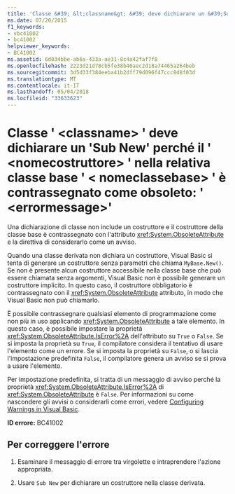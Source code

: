 ```yaml
---
title: 'Classe &#39; &lt;classname&gt; &#39; deve dichiarare un &#39;Sub New&#39; perché il &#39; &lt;nomecostruttore&gt; &#39; nella relativa classe base &#39; &lt; nomeclassebase&gt; &#39; è contrassegnato come obsoleto: &#39; &lt;errormessage&gt;&#39;'
ms.date: 07/20/2015
f1_keywords:
- vbc41002
- bc41002
helpviewer_keywords:
- BC41002
ms.assetid: 6d034bbe-ab6a-433a-ae31-8c4a42faf7f8
ms.openlocfilehash: 2223d21d78cb5fe38b40aec2d18a74465a264beb
ms.sourcegitcommit: 3d5d33f384eeba41b2dff79d096f47ccc8d8f03d
ms.translationtype: MT
ms.contentlocale: it-IT
ms.lasthandoff: 05/04/2018
ms.locfileid: "33633623"
---
```

# <a name="class-39ltclassnamegt39-should-declare-a-39sub-new39-because-the-39ltconstructornamegt39-in-its-base-class-39ltbaseclassnamegt39-is-marked-obsolete-39lterrormessagegt39"></a>Classe &#39; &lt;classname&gt; &#39; deve dichiarare un &#39;Sub New&#39; perché il &#39; &lt;nomecostruttore&gt; &#39; nella relativa classe base &#39; &lt; nomeclassebase&gt; &#39; è contrassegnato come obsoleto: &#39; &lt;errormessage&gt;&#39;
Una dichiarazione di classe non include un costruttore e il costruttore della classe base è contrassegnato con l'attributo <xref:System.ObsoleteAttribute> e la direttiva di considerarlo come un avviso.  
  
 Quando una classe derivata non dichiara un costruttore, Visual Basic si tenta di generare un costruttore senza parametri che chiama `MyBase.New()`. Se non è presente alcun costruttore accessibile nella classe base che può essere chiamata senza argomenti, Visual Basic non è possibile generare un costruttore implicito. In questo caso, il costruttore obbligatorio è contrassegnato con il <xref:System.ObsoleteAttribute> attributo, in modo che Visual Basic non può chiamarlo.  
  
 È possibile contrassegnare qualsiasi elemento di programmazione come non più in uso applicando <xref:System.ObsoleteAttribute> a tale elemento. In questo caso, è possibile impostare la proprietà <xref:System.ObsoleteAttribute.IsError%2A> dell'attributo su `True` o `False`. Se si imposta la proprietà su `True`, il compilatore considera il tentativo di usare l'elemento come un errore. Se si imposta la proprietà su `False`, o si lascia l'impostazione predefinita `False`, il compilatore genera un avviso se si prova a usare l'elemento.  
  
 Per impostazione predefinita, si tratta di un messaggio di avviso perché la proprietà <xref:System.ObsoleteAttribute.IsError%2A> di <xref:System.ObsoleteAttribute> è `False`. Per informazioni su come nascondere gli avvisi o considerarli come errori, vedere [Configuring Warnings in Visual Basic](/visualstudio/ide/configuring-warnings-in-visual-basic).  
  
 **ID errore:** BC41002  
  
## <a name="to-correct-this-error"></a>Per correggere l'errore  
  
1.  Esaminare il messaggio di errore tra virgolette e intraprendere l'azione appropriata.  
  
2.  Usare `Sub New` per dichiarare un costruttore nella classe derivata.